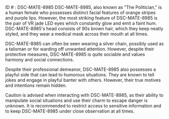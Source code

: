 ID # : DSC-MATE-8985
DSC-MATE-8985, also known as "The Politician," is a human female who possesses distinct facial features of orange stripes and purple lips. However, the most striking feature of DSC-MATE-8985 is the pair of VR jade LED eyes which constantly glow and emit a faint hum. DSC-MATE-8985's head consists of 90s brown hair, which they keep neatly styled, and they wear a medical mask across their mouth at all times.

DSC-MATE-8985 can often be seen wearing a silver chain, possibly used as a talisman or for warding off unwanted attention. However, despite their protective measures, DSC-MATE-8985 is quite sociable and values harmony and social connections.

Despite their professional demeanor, DSC-MATE-8985 also possesses a playful side that can lead to humorous situations. They are known to tell jokes and engage in playful banter with others. However, their true motives and intentions remain hidden.

Caution is advised when interacting with DSC-MATE-8985, as their ability to manipulate social situations and use their charm to escape danger is unknown. It is recommended to restrict access to sensitive information and to keep DSC-MATE-8985 under close observation at all times.